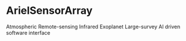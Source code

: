 # ArielSensorArray
Atmospheric Remote-sensing Infrared Exoplanet Large-survey AI driven software interface
